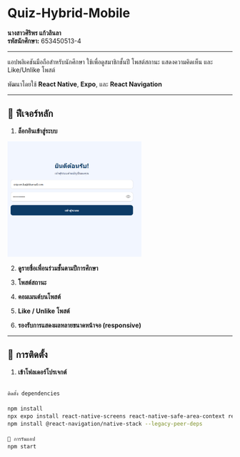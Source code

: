 # Quiz-Hybrid-Mobile

**นางสาวศิริพร แก้วลินลา**  
**รหัสนักศึกษา:** 653450513-4

---
แอปพลิเคชันมือถือสำหรับนักศึกษา ใช้เพื่อดูสมาชิกชั้นปี โพสต์สถานะ แสดงความคิดเห็น และ Like/Unlike โพสต์  

พัฒนาโดยใช้ **React Native**, **Expo**, และ **React Navigation**

---

## 🔹 ฟีเจอร์หลัก

1. **ล็อกอินเข้าสู่ระบบ**
<img src="./assets/1.png" alt="Login Screen" width="300"/>

2. **ดูรายชื่อเพื่อนร่วมชั้นตามปีการศึกษา**
   

3. **โพสต์สถานะ**

4. **คอมเมนต์บนโพสต์**

5. **Like / Unlike โพสต์**

6. **รองรับการแสดงผลหลายขนาดหน้าจอ (responsive)**

---

## 🔹 การติดตั้ง

1. **เข้าโฟลเดอร์โปรเจกต์**

```bash

ติดตั้ง dependencies

npm install 
npx expo install react-native-screens react-native-safe-area-context react-native-gesture-handler
npm install @react-navigation/native-stack --legacy-peer-deps

🔹 การรันแอป
npm start  

